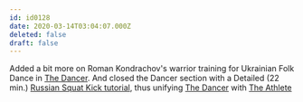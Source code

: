 ```yaml
---
id: id0128
date: 2020-03-14T03:04:07.000Z
deleted: false
draft: false
---
```


Added a bit more on Roman Kondrachov's warrior training for Ukrainian Folk Dance in [The Dancer][1]. And closed the Dancer section with a Detailed (22 min.) [Russian Squat Kick tutorial][2], thus unifying [The Dancer][3] with [The Athlete][4]

[1]: the-dancer.html
[2]: https://www.youtube.com/watch?v=1FLThlB_OWc
[3]: the-dancer.html
[4]: the-athlete.html